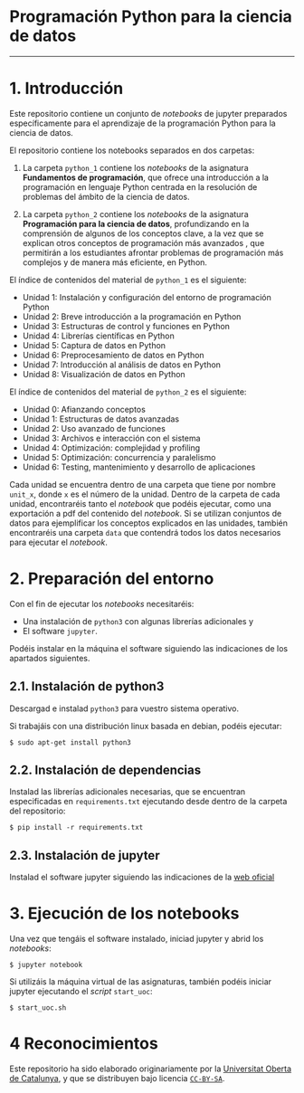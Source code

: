 # Programación Python para la ciencia de datos
----

# 1. Introducción

Este repositorio contiene un conjunto de *notebooks* de jupyter preparados específicamente para el aprendizaje de la programación Python para la ciencia de datos.

El repositorio contiene los notebooks separados en dos carpetas:

1. La carpeta `python_1` contiene los *notebooks* de la asignatura **Fundamentos de programación**, que ofrece una introducción a la programación en lenguaje Python centrada en la resolución de problemas del ámbito de la ciencia de datos.

2. La carpeta `python_2` contiene los *notebooks* de la asignatura **Programación para la ciencia de datos**, profundizando en la comprensión de algunos de los conceptos clave, a la vez que se explican otros conceptos de programación más avanzados , que permitirán a los estudiantes afrontar problemas de programación más complejos y de manera más eficiente, en Python.

El índice de contenidos del material de `python_1` es el siguiente:

* Unidad 1: Instalación y configuración del entorno de programación Python
* Unidad 2: Breve introducción a la programación en Python
* Unidad 3: Estructuras de control y funciones en Python
* Unidad 4: Librerías científicas en Python
* Unidad 5: Captura de datos en Python
* Unidad 6: Preprocesamiento de datos en Python
* Unidad 7: Introducción al análisis de datos en Python
* Unidad 8: Visualización de datos en Python

El índice de contenidos del material de `python_2` es el siguiente:
* Unidad 0: Afianzando conceptos
* Unidad 1: Estructuras de datos avanzadas
* Unidad 2: Uso avanzado de funciones
* Unidad 3: Archivos e interacción con el sistema
* Unidad 4: Optimización: complejidad y profiling
* Unidad 5: Optimización: concurrencia y paralelismo
* Unidad 6: Testing, mantenimiento y desarrollo de aplicaciones

Cada unidad se encuentra dentro de una carpeta que tiene por nombre `unit_x`, donde `x` es el número de la unidad. Dentro de la carpeta de cada unidad, encontraréis tanto el *notebook* que podéis ejecutar, como una exportación a pdf del contenido del *notebook*. Si se utilizan conjuntos de datos para ejemplificar los conceptos explicados en las unidades, también encontraréis una carpeta `data` que contendrá todos los datos necesarios para ejecutar el *notebook*.

# 2. Preparación del entorno

Con el fin de ejecutar los *notebooks* necesitaréis:
* Una instalación de `python3` con algunas librerías adicionales y
* El software `jupyter`.

Podéis instalar en la máquina el software siguiendo las indicaciones de los apartados siguientes.

## 2.1. Instalación de python3

Descargad e instalad `python3` para vuestro sistema operativo.

Si trabajáis con una distribución linux basada en debian, podéis ejecutar:

```
$ sudo apt-get install python3
```

## 2.2. Instalación de dependencias

Instalad las librerías adicionales necesarias, que se encuentran especificadas en `requirements.txt` ejecutando desde dentro de la carpeta del repositorio:

```
$ pip install -r requirements.txt
```

## 2.3. Instalación de jupyter

Instalad el software jupyter siguiendo las indicaciones de la [web oficial](https://jupyter.org/install)

# 3. Ejecución de los notebooks

Una vez que tengáis el software instalado, iniciad jupyter y abrid los *notebooks*:

```
$ jupyter notebook
```

Si utilizáis la máquina virtual de las asignaturas, también podéis iniciar jupyter ejecutando el *script* `start_uoc`:
```
$ start_uoc.sh
```
# 4 Reconocimientos

 Este repositorio ha sido elaborado originariamente por la [Universitat Oberta de Catalunya](https://www.uoc.edu), y que se distribuyen bajo licencia [`CC-BY-SA`](https://creativecommons.org/licenses/by-sa/4.0/).